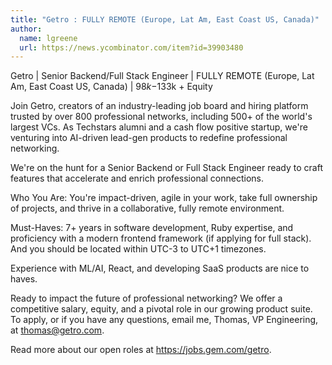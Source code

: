 ```yaml
---
title: "Getro : FULLY REMOTE (Europe, Lat Am, East Coast US, Canada)"
author:
  name: lgreene
  url: https://news.ycombinator.com/item?id=39903480
---
```

Getro | Senior Backend&#x2F;Full Stack Engineer | FULLY REMOTE (Europe, Lat Am, East Coast US, Canada) | $98k-$133k + Equity

Join Getro, creators of an industry-leading job board and hiring platform trusted by over 800 professional networks, including 500+ of the world&#x27;s largest VCs. As Techstars alumni and a cash flow positive startup, we&#x27;re venturing into AI-driven lead-gen products to redefine professional networking.

We&#x27;re on the hunt for a Senior Backend or Full Stack Engineer ready to craft features that accelerate and enrich professional connections.

Who You Are: You&#x27;re impact-driven, agile in your work, take full ownership of projects, and thrive in a collaborative, fully remote environment.

Must-Haves: 7+ years in software development, Ruby expertise, and proficiency with a modern frontend framework (if applying for full stack). And you should be located within UTC-3 to UTC+1 timezones.

Experience with ML&#x2F;AI, React, and developing SaaS products are nice to haves.

Ready to impact the future of professional networking? We offer a competitive salary, equity, and a pivotal role in our growing product suite. To apply, or if you have any questions, email me, Thomas, VP Engineering, at thomas@getro.com.

Read more about our open roles at <a href="https:&#x2F;&#x2F;jobs.gem.com&#x2F;getro" rel="nofollow">https:&#x2F;&#x2F;jobs.gem.com&#x2F;getro</a>.

